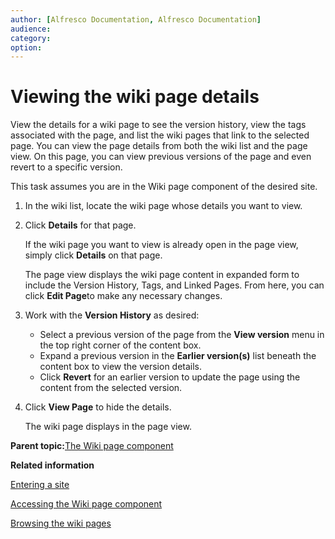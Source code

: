 ```yaml
---
author: [Alfresco Documentation, Alfresco Documentation]
audience: 
category: 
option: 
---
```


# Viewing the wiki page details

View the details for a wiki page to see the version history, view the tags associated with the page, and list the wiki pages that link to the selected page. You can view the page details from both the wiki list and the page view. On this page, you can view previous versions of the page and even revert to a specific version.

This task assumes you are in the Wiki page component of the desired site.

1.  In the wiki list, locate the wiki page whose details you want to view.

2.  Click **Details** for that page.

    If the wiki page you want to view is already open in the page view, simply click **Details** on that page.

    The page view displays the wiki page content in expanded form to include the Version History, Tags, and Linked Pages. From here, you can click **Edit Page**to make any necessary changes.

3.  Work with the **Version History** as desired:

    -   Select a previous version of the page from the **View version** menu in the top right corner of the content box.
    -   Expand a previous version in the **Earlier version\(s\)** list beneath the content box to view the version details.
    -   Click **Revert** for an earlier version to update the page using the content from the selected version.
4.  Click **View Page** to hide the details.

    The wiki page displays in the page view.


**Parent topic:**[The Wiki page component](../concepts/wiki-intro.md)

**Related information**  


[Entering a site](dashboard-site-enter.md)

[Accessing the Wiki page component](wiki-page-access.md)

[Browsing the wiki pages](wiki-browse-pages.md)

